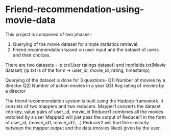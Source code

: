 # Friend-recommendation-using-movie-data

This project is composed of two phases-
1) Querying of the movie dataset for simple statistics retrieval.
2) Friend recommendation based on user input and the dataset of users and their choices.

There are two datasets - ip.txt(User ratings dataset) and impfields.txt(Movie dataset)
(ip.txt is of the form -> user_id, movie_id, rating, timestamp)

Querying of the dataset is done for 3 questions-
Q1) Number of movies by a director
Q2) Number of action movies in a year
Q3) Avg rating of movies by a director

The friend recommendation system is built using the Hadoop framework. It consists of two mappers and two reducers.
Mapper1 converts the dataset into key, value pairs of user_id, movie_id
Reducer1 combines all the movies watched by a user
Mapper2 will just pass the output of Reducer1 in the form of user_id, (movie_id1, movie_id2,...)
Reducer2 will find the similarity between the mapper output and the data (movies liked) given by the user.

